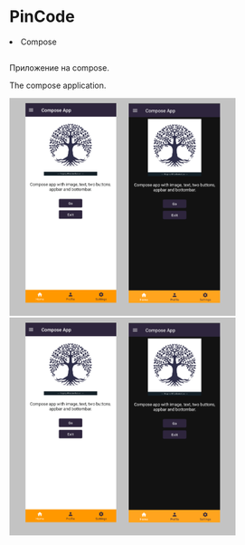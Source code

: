 # PinCode
<li>
Compose
</li>

##
<p> Приложение на compose.
</p>
<p> The compose application.
</p>

<p>
<img src="https://github.com/OlyaAnv/ComposeExample/blob/master/git%20exapl%20compose.png" width="400">
<img src="https://github.com/OlyaAnv/ComposeExample/blob/master/git%20exapl%20compose.png" width="400">

